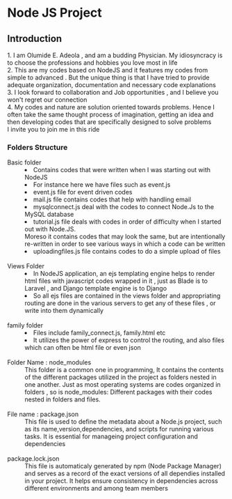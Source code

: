 <h1> Node JS Project </h1>
<h2> Introduction </h2> 
<p> 1. I am Olumide E. Adeola , and  am a budding Physician. My idiosyncracy is to choose the professions and hobbies you love most in life <br/>
2. This are my codes based on NodeJS and it features my codes from simple to advanced . But the unique thing is that I have tried to provide adequate organization, documentation and necessary code explanations <br/>
3. I look forward to collaboration and Job opportunities , and I believe you won't regret our connection <br/>
4. My codes and nature are solution oriented towards problems. Hence I often take the same thought process of imagination, getting an idea and then developing codes that are specifically designed to solve problems <br/>
I invite you to join me in this ride 
</p>

<h3> Folders Structure </h3>
<dl>
<dt> Basic folder </dt>
<dd>
<li> Contains codes that were written when I was starting out with NodeJS</li>
<li> For instance here we have files such as event.js  </li>
<li> event.js file for event driven codes </li>
<li> mail.js file contains codes that help with handling email </li>
<li> mysqlconnect.js deal with the codes to connect Node.Js to the MySQL database </li>
<li> tutorial.js file deals with codes in order of difficulty when I started out with Node.JS. <br/>
Moreso it contains codes that may look the same, but are intentionally re-written in order to see various ways in which a code can be written </li>
<li> uploadingfiles.js file contains codes to do a simple upload of files </li>

</dd>
<br/>
<dt> Views Folder </dt>
<dd>
<li> In NodeJS application, an ejs templating engine helps to render html files with javascript codes wrapped in it , just as Blade is to Laravel , and Django template engine is to Django </li>
<li> So all ejs files are contained in the views folder and appropriating routing are done in the various servers to get any of these files , or write into them dynamically </li>

</dd>
<br/>
<dt> family folder  </dt>
<dd>
<li> Files include family_connect.js, family.html etc </li>
<li> It utilizes the power of express to control the routing, and also files which can often be html file or even json </li>

</dd>
<br/>
    <dt> Folder Name : node_modules </dt>
    <dd>
    This folder is a common one in programming, It contains the contents of the different packages utilized in the project as folders nested in one another. Just as most operating systems are codes organized in folders , so is node_modules: Different packages with their codes nested in folders and files.
    </dd>
<br/>
<dt> File name : package.json

<dd>
This file is used to define the metadata about a Node.js project, such as its name,version,dependencies, and scripts for running various tasks. It is essential for manageing project configuration and dependencies 
</dd>
<br/>
<dt> package.lock.json </dt>
<dd> This file is automaticaly generated by npm (Node Package Manager) and serves as a record of the exact versions of all dependies installed in your project. It helps ensure consistency in dependencies across different environments and among team members </dd>



</dl>
